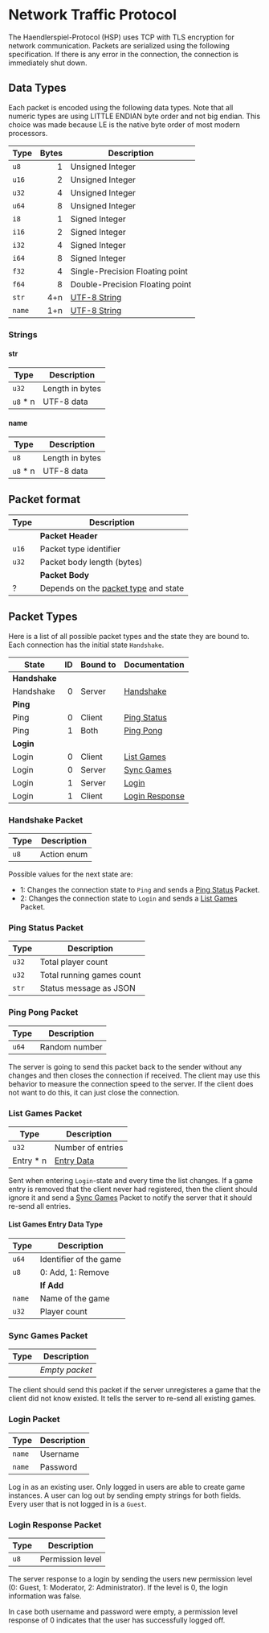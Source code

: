 # Network Traffic Protocol

The Haendlerspiel-Protocol (HSP) uses TCP with TLS encryption for network communication.
Packets are serialized using the following specification.
If there is any error in the connection, the connection is immediately shut
down.

## Data Types

Each packet is encoded using the following data types. Note that all numeric types
are using LITTLE ENDIAN byte order and not big endian. This choice was made because
LE is the native byte order of most modern processors.

| Type   | Bytes | Description                     |
| ------ | ----: | ------------------------------- |
| `u8`   |     1 | Unsigned Integer                |
| `u16`  |     2 | Unsigned Integer                |
| `u32`  |     4 | Unsigned Integer                |
| `u64`  |     8 | Unsigned Integer                |
| `i8`   |     1 | Signed Integer                  |
| `i16`  |     2 | Signed Integer                  |
| `i32`  |     4 | Signed Integer                  |
| `i64`  |     8 | Signed Integer                  |
| `f32`  |     4 | Single-Precision Floating point |
| `f64`  |     8 | Double-Precision Floating point |
| `str`  |   4+n | [UTF-8 String](#Strings)        |
| `name` |   1+n | [UTF-8 String](#Strings)        |

### Strings

#### str

| Type      | Description     |
| --------- | --------------- |
| `u32`     | Length in bytes |
| `u8` \* n | UTF-8 data      |

#### name

| Type      | Description     |
| --------- | --------------- |
| `u8`      | Length in bytes |
| `u8` \* n | UTF-8 data      |

## Packet format

| Type  | Description                                           |
| ----- | ----------------------------------------------------- |
|       | **Packet Header**                                     |
| `u16` | Packet type identifier                                |
| `u32` | Packet body length (bytes)                            |
|       | **Packet Body**                                       |
| ?     | Depends on the [packet type](#Packet-Types) and state |

## Packet Types

Here is a list of all possible packet types and the state they are bound to.
Each connection has the initial state `Handshake`.

| State         |  ID | Bound to | Documentation                            |
| ------------- | --: | -------- | ---------------------------------------- |
| **Handshake** |     |          |                                          |
| Handshake     |   0 | Server   | [Handshake](#Handshake-Packet)           |
| **Ping**      |     |          |                                          |
| Ping          |   0 | Client   | [Ping Status](#Ping-Status-Packet)       |
| Ping          |   1 | Both     | [Ping Pong](#Ping-Pong-Packet)           |
| **Login**     |     |          |                                          |
| Login         |   0 | Client   | [List Games](#List-Games-Packet)         |
| Login         |   0 | Server   | [Sync Games](#Sync-Games-Packet)         |
| Login         |   1 | Server   | [Login](#Login-Packet)                   |
| Login         |   1 | Client   | [Login Response](#Login-Response-Packet) |

### Handshake Packet

| Type | Description |
| ---- | ----------- |
| `u8` | Action enum |

Possible values for the next state are:

- 1: Changes the connection state to `Ping` and sends a
  [Ping Status](#Ping-Status-Packet) Packet.
- 2: Changes the connection state to `Login` and sends a
  [List Games](#List-Games-Packet) Packet.

### Ping Status Packet

| Type  | Description               |
| ----- | ------------------------- |
| `u32` | Total player count        |
| `u32` | Total running games count |
| `str` | Status message as JSON    |

### Ping Pong Packet

| Type  | Description   |
| ----- | ------------- |
| `u64` | Random number |

The server is going to send this packet back to the sender
without any changes and then closes the connection if received.
The client may use this behavior to measure the connection speed
to the server. If the client does not want to do this, it can
just close the connection.

### List Games Packet

| Type       | Description                               |
| ---------- | ----------------------------------------- |
| `u32`      | Number of entries                         |
| Entry \* n | [Entry Data](#List-Games-Entry-Data-Type) |

Sent when entering `Login`-state and every time the list changes.
If a game entry is removed that the client never had registered, then
the client should ignore it and send a [Sync Games](#Sync-Games-Packet)
Packet to notify the server that it should re-send all entries.

#### List Games Entry Data Type

| Type   | Description            |
| ------ | ---------------------- |
| `u64`  | Identifier of the game |
| `u8`   | 0: Add, 1: Remove      |
|        | **If Add**             |
| `name` | Name of the game       |
| `u32`  | Player count           |

### Sync Games Packet

| Type | Description    |
| ---- | -------------- |
|      | _Empty packet_ |

The client should send this packet if the server unregisteres a
game that the client did not know existed. It tells the server
to re-send all existing games.

### Login Packet

| Type   | Description |
| ------ | ----------- |
| `name` | Username    |
| `name` | Password    |

Log in as an existing user. Only logged in users are able to create
game instances. A user can log out by sending empty strings for
both fields. Every user that is not logged in is a `Guest`.

### Login Response Packet

| Type | Description      |
| ---- | ---------------- |
| `u8` | Permission level |

The server response to a login by sending the users new permission
level (0: Guest, 1: Moderator, 2: Administrator).
If the level is 0, the login information was false.

In case both username and password were empty, a permission level
response of 0 indicates that the user has successfully logged off.
